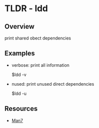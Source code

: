 TLDR - ldd
==========

Overview
--------

print shared obect dependencies

Examples
--------

- verbose: print all information

    $ldd -v

- nused: print unused direct dependencies

    $ldd -u

Resources
---------

- [Man7](http://man7.org/linux/man-pages/man1/ldd.1.html)
